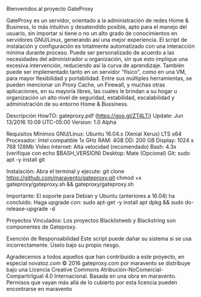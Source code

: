 Bienvenidos al proyecto GateProxy

GateProxy es un servidor, orientado a la administración de redes Home & Business, lo más intuitivo y desatendido posible, apto para el manejo del usuario, sin importar si tiene o no un alto grado de conocimientos en servidores GNU/Linux, generando así una mejor experiencia.
El script de instalación y configuración es totalmente automatizado con una interacción mínima durante proceso.
Puede ser personalizado de acuerdo a las necesidades del administrador u organización, sin que esto implique una excesiva intervención, reduciendo así la curva de aprendizaje.
También puede ser implementado tanto en un servidor "físico", como en una VM, para mayor flexibilidad y portabilidad.
Entre sus múltiples herramientas, se pueden mencionar un Proxy Cache, un Firewall, y muchas otras aplicaciones, en su mayoría libres, las cuales le brindan a su hogar u organización un alto nivel de seguridad, estabilidad, escalabilidad y administración de su entorno Home & Bussiness.

Descripción
HowTO:       gateproxy.pdf (https://goo.gl/ZT4LTi)
Update:      Jun 13/2016 10:09 UTC-05:00
Version:     1.0 Alpha

Requisitos Mínimos
GNU/Linux:   Ubuntu 16.04.x (Xenial Xerus) LTS x64
Procesador:  Intel compatible 1x GHz
RAM:         4GB
DD:          200 GB
Display:     1024 x 768 128Mb Video
Internet:    Alta velocidad (recomendado)
Bash:        4.3x (verifique con echo $BASH_VERSION)
Desktop:     Mate (Opcional)
Git:         sudo apt -y install git

Instalación:
Abra el terminal y ejecute:
git clone https://github.com/maravento/gateproxy.git
chmod +x gateproxy/gateproxy.sh && gateproxy/gateproxy.sh

Importante:
El soporte para Debian y Ubuntu (anteriores a 16.04) ha concluido. Haga upgrade con:
sudo apt-get -y install apt dpkg && sudo do-release-upgrade -d

Proyectos Vinculados:
Los proyectos Blacklistweb y Blackstring son componentes de Gateproxy.

Exención de Responsabilidad
Este script puede dañar su sistema si se usa incorrectamente. Úselo bajo su propio riesgo.

Agradecemos a todos aquellos que han contribuido a este proyecto, en especial novatoz.com
© 2016 gateproxy.com por maravento se distribuye bajo una Licencia Creative Commons Atribución-NoComercial-CompartirIgual 4.0 Internacional. Basada en una obra en maravento. Permisos que vayan más allá de lo cubierto por esta licencia pueden encontrarse en maravento
